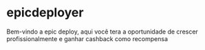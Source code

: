 # epicdeployer
Bem-vindo a epic deploy, aqui você tera a oportunidade de crescer profissionalmente e ganhar cashback como recompensa
